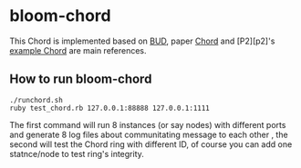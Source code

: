 bloom-chord
===========

This Chord is implemented based on [BUD][bud], paper [Chord][chord]
and [P2][p2]'s [example Chord][example-chord] are main
references. 

How to run bloom-chord
-----------------------------------
	./runchord.sh
	ruby test_chord.rb 127.0.0.1:88888 127.0.0.1:1111

The first command will run 8 instances (or say nodes) with different ports
and generate 8 log files about communitating message to each other , 
the second will test the Chord ring with different ID, of
course you can add one statnce/node to test ring's
integrity.



[bud]: http://www.bloom-lang.net/bud/
[chord]:
http://pdos.csail.mit.edu/papers/chord:sigcomm01/chord_sigcomm.pdf
[chord]: http://pdos.csail.mit.edu/papers/chord:sigcomm01/chord_sigcomm.pdf
[example-chord]: http://p2.berkeley.intel-research.net/downloads/p2-0.8.tar.gz
